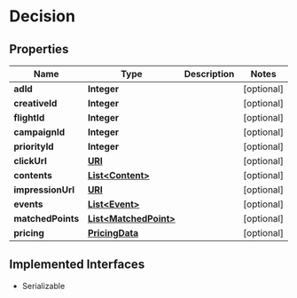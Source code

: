 

# Decision

## Properties

Name | Type | Description | Notes
------------ | ------------- | ------------- | -------------
**adId** | **Integer** |  |  [optional]
**creativeId** | **Integer** |  |  [optional]
**flightId** | **Integer** |  |  [optional]
**campaignId** | **Integer** |  |  [optional]
**priorityId** | **Integer** |  |  [optional]
**clickUrl** | [**URI**](URI.md) |  |  [optional]
**contents** | [**List&lt;Content&gt;**](Content.md) |  |  [optional]
**impressionUrl** | [**URI**](URI.md) |  |  [optional]
**events** | [**List&lt;Event&gt;**](Event.md) |  |  [optional]
**matchedPoints** | [**List&lt;MatchedPoint&gt;**](MatchedPoint.md) |  |  [optional]
**pricing** | [**PricingData**](PricingData.md) |  |  [optional]


## Implemented Interfaces

* Serializable


